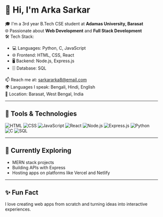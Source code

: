 # 👋 Hi, I'm Arka Sarkar

🎓 I'm a 3rd year B.Tech CSE student at **Adamas University, Barasat**  
🌐 Passionate about **Web Development** and **Full Stack Development**  
🛠️ Tech Stack:  
- 💻 Languages: Python, C, JavaScript  
- 🌐 Frontend: HTML, CSS, React  
- 🖥️ Backend: Node.js, Express.js  
- 🗄️ Database: SQL  

📫 Reach me at: sarkararka8@email.com   
🌍 Languages I speak: Bengali, Hindi, English  
📌 Location: Barasat, West Bengal, India  

---

## 🔧 Tools & Technologies

![HTML](https://img.shields.io/badge/-HTML5-E34F26?style=flat&logo=html5&logoColor=white)
![CSS](https://img.shields.io/badge/-CSS3-1572B6?style=flat&logo=css3)
![JavaScript](https://img.shields.io/badge/-JavaScript-F7DF1E?style=flat&logo=javascript&logoColor=black)
![React](https://img.shields.io/badge/-React-20232A?style=flat&logo=react)
![Node.js](https://img.shields.io/badge/-Node.js-43853D?style=flat&logo=node-dot-js)
![Express.js](https://img.shields.io/badge/-Express.js-000000?style=flat&logo=express)
![Python](https://img.shields.io/badge/-Python-3776AB?style=flat&logo=python)
![C](https://img.shields.io/badge/-C-00599C?style=flat&logo=c)
![SQL](https://img.shields.io/badge/-SQL-4479A1?style=flat&logo=mysql)

---

## 🧠 Currently Exploring

- MERN stack projects
- Building APIs with Express
- Hosting apps on platforms like Vercel and Netlify

---

## ✨ Fun Fact
I love creating web apps from scratch and turning ideas into interactive experiences.

